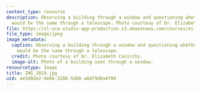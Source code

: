 ```yaml
---
content_type: resource
description: Observing a building through a window and questioning whether the view
  would be the same through a telescope. Photo courtesy of Dr. Elizabeth Cavicchi.
file: https://ol-ocw-studio-app-production.s3.amazonaws.com/courses/ec-050-recreate-experiments-from-history-inform-the-future-from-the-past-galileo-january-iap-2010/ae5d0de29e8632005d60a8d79d0a4f09_IMG_3819.jpg
file_type: image/jpeg
image_metadata:
  caption: Observing a building through a window and questioning whether the view
    would be the same through a telescope.
  credit: Photo courtesy of Dr. Elizabeth Cavicchi.
  image-alt: Photo of a building seen through a window.
resourcetype: Image
title: IMG_3819.jpg
uid: ae5d0de2-9e86-3200-5d60-a8d79d0a4f09
---
```

